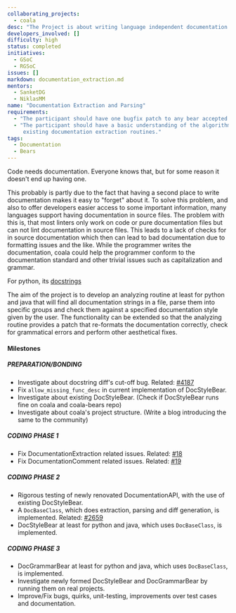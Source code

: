 ```yaml
---
collaborating_projects:
  - coala
desc: "The Project is about writing language independent documentation extraction and parsing algorithms."
developers_involved: []
difficulty: high
status: completed
initiatives:
  - GSoC
  - RGSoC
issues: []
markdown: documentation_extraction.md
mentors:
  - SanketDG
  - NiklasMM
name: "Documentation Extraction and Parsing"
requirements:
  - "The participant should have one bugfix patch to any bear accepted."
  - "The participant should have a basic understanding of the algorithms behind
     existing documentation extraction routines."
tags:
  - Documentation
  - Bears
---
```


Code needs documentation. Everyone knows that, but for some reason it doesn't
end up having one.

This probably is partly due to the fact that having a second place to write
documentation makes it easy to "forget" about it. To solve this problem, and
also to offer developers easier access to some important information, many 
languages support having documentation in source files. The problem with this
is, that most linters only work on code or pure documentation files but can not
lint documentation in source files. This leads to a lack of checks for in
source documentation which then can lead to bad documentation due to formatting
issues and the like. While the programmer writes the documentation, coala could
help the programmer conform to the documentation standard and other trivial
issues such as capitalization and grammar.

For python, its [docstrings](https://www.python.org/dev/peps/pep-0257/)

The aim of the project is to develop an analyzing routine at least for python and java
that will find all documentation strings in a file, parse them into specific
groups and check them against a specified documentation style given by the
user. The functionality can be extended so that the analyzing routine provides
a patch that re-formats the documentation correctly, check for grammatical
errors and perform other aesthetical fixes.


#### Milestones

##### PREPARATION/BONDING

* Investigate about docstring diff's cut-off bug.
  Related: [#4187](https://github.com/coala/coala/issues/4187)
* Fix `allow_missing_func_desc` in current implementation of DocStyleBear.
* Investigate about existing DocStyleBear. (Check if DocStyleBear runs fine on coala and coala-bears repo)
* Investigate about coala's project structure. (Write a blog introducing the same to the community)

##### CODING PHASE 1

* Fix DocumentationExtraction related issues.
  Related: [#18](https://gitlab.com/coala/GSoC/GSoC-2017/issues/18)
* Fix DocumentationComment related issues.
  Related: [#19](https://gitlab.com/coala/GSoC/GSoC-2017/issues/19)

##### CODING PHASE 2

* Rigorous testing of newly renovated DocumentationAPI, with the use of existing DocStyleBear.
* A `DocBaseClass`, which does extraction, parsing and diff generation, is implemented.
  Related: [#2659](https://github.com/coala/coala/issues/2659)
* DocStyleBear at least for python and java, which uses `DocBaseClass`, is implemented.

##### CODING PHASE 3

* DocGrammarBear at least for python and java, which uses `DocBaseClass`, is implemented.
* Investigate newly formed DocStyleBear and DocGrammarBear by running them on real projects.
* Improve/Fix bugs, quirks, unit-testing, improvements over test cases and documentation.

